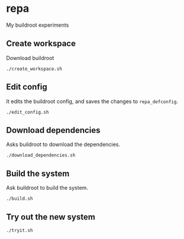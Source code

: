 repa
====

My buildroot experiments

## Create workspace

Download buildroot

    ./create_workspace.sh

## Edit config

It edits the buildroot config, and saves the changes to `repa_defconfig`.

    ./edit_config.sh

## Download dependencies

Asks buildroot to download the dependencies.

    ./download_dependencies.sh

## Build the system

Ask buildroot to build the system.

    ./build.sh

## Try out the new system

    ./tryit.sh
